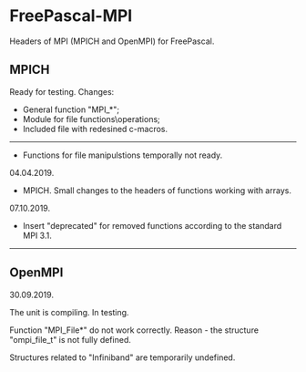 # FreePascal-MPI
Headers of MPI (MPICH and OpenMPI) for FreePascal.

## MPICH
Ready for testing.
Changes:
- General function "MPI_*";
- Module for file functions\operations;
- Included file with redesined c-macros.
--------------------------------------------------------
- Functions for file manipulstions temporally not ready.

04.04.2019.
- MPICH. Small changes to the headers of functions working with arrays. 

07.10.2019.
- Insert "deprecated" for removed functions according to the standard MPI 3.1.
------------------------------
## OpenMPI
30.09.2019.

The unit is compiling. In testing.

Function "MPI_File*" do not work correctly. Reason - the structure "ompi_file_t" is not fully defined. 

Structures related to "Infiniband" are temporarily undefined.
